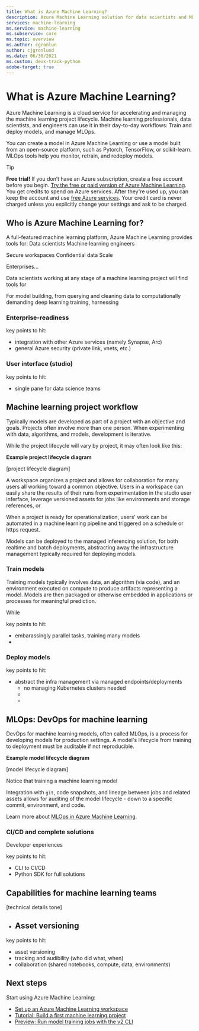 ```yaml
---
title: What is Azure Machine Learning?
description: Azure Machine Learning solution for data scientists and ML engineers enabling MLOps and accelerating the model lifecycle.
services: machine-learning
ms.service: machine-learning
ms.subservice: core
ms.topic: overview
ms.author: cgronlun
author: cjgronlund
ms.date: 06/30/2021
ms.custom: devx-track-python
adobe-target: true
---
```


# What is Azure Machine Learning?

Azure Machine Learning is a cloud service for accelerating and managing the machine learning project lifecycle. Machine learning professionals, data scientists, and engineers can use it in their day-to-day workflows: Train and deploy models, and manage MLOps.

You can create a model in Azure Machine Learning or use a model built from an open-source platform, such as Pytorch, TensorFlow, or scikit-learn. MLOps tools help you monitor, retrain, and redeploy models. 


> [!Tip]
> **Free trial!**  If you don’t have an Azure subscription, create a free account before you begin. [Try the free or paid version of Azure Machine Learning](https://azure.microsoft.com/free/machine-learning/search/). You get credits to spend on Azure services. After they're used up, you can keep the account and use [free Azure services](https://azure.microsoft.com/free/). Your credit card is never charged unless you explicitly change your settings and ask to be charged.

## Who is Azure Machine Learning for?

A full-featured machine learning platform, Azure Machine Learning provides tools for:
Data scientists
Machine learning engineers


Secure workspaces
Confidential data
Scale

Enterprises...

Data scientists working at any stage of a machine learning project will find tools for 

For model building, from querying and cleaning data to computationally demanding deep learning training, harnessing 

### Enterprise-readiness

key points to hit:

- integration with other Azure services (namely Synapse, Arc)
- general Azure security (private link, vnets, etc.)



### User interface (studio)

key points to hit:

- single pane for data science teams


## Machine learning project workflow

Typically models are developed as part of a project with an objective and goals. Projects often involve more than one person. When experimenting with data, algorithms, and models, development is iterative. 

While the project lifecycle will vary by project, it may often look like this:

**Example project lifecycle diagram**

[project lifecycle diagram]

A workspace organizes a project and allows for collaboration for many users all working toward a common objective. Users in a workspace can easily share the results of their runs from experimentation in the studio user inferface, leverage versioned assets for jobs like environments and storage references, or 

When a project is ready for operationalization, users' work can be automated in a machine learning pipeline and triggered on a schedule or https request.

Models can be deployed to the managed inferencing solution, for both realtime and batch deployments, abstracting away the infrastructure management typically required for deploying models.

### Train models

Training models typically involves data, an algorithm (via code), and an environment executed on compute to produce artifacts representing a model. Models are then packaged or otherwise embedded in applications or processes for meaningful prediction.

While 

key points to hit:

- embarassingly parallel tasks, training many models
- 

### Deploy models

key points to hit:

- abstract the infra management via managed endpoints/deployments
    - no managing Kubernetes clusters needed
    - 
    - 


## MLOps: DevOps for machine learning 

DevOps for machine learning models, often called MLOps, is a process for developing models for production settings. A model's lifecycle from training to deployment must be auditable if not reproducible.

**Example model lifecycle diagram**

[model lifecycle diagram]

Notice that training a machine learning model

Integration with `git`, code snapshots, and lineage between jobs and related assets allows for auditing of the model lifecycle - down to a specific commit, environment, and code.

Learn more about [MLOps in Azure Machine Learning](concept-model-management-and-deployment.md).

### CI/CD and complete solutions

Developer experiences

key points to hit:

- CLI to CI/CD
- Python SDK for full solutions

## Capabilities for machine learning teams

[technical details tone]

- Asset versioning
    - 

key points to hit:

- asset versioning
- tracking and audibility (who did what, when)
- collaboration (shared notebooks, compute, data, environments)



## Next steps

Start using Azure Machine Learning:
- [Set up an Azure Machine Learning workspace](/quickstart-create-resources.md)
- [Tutorial: Build a first machine learning project](tutorial-1st-experiment-hello-world.md)
- [Preview: Run model training jobs with the v2 CLI](how-to-train-cli.md)

